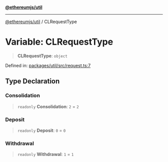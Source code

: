 [**@ethereumjs/util**](../README.md)

***

[@ethereumjs/util](../README.md) / CLRequestType

# Variable: CLRequestType

> **CLRequestType**: `object`

Defined in: [packages/util/src/request.ts:7](https://github.com/ethereumjs/ethereumjs-monorepo/blob/master/packages/util/src/request.ts#L7)

## Type Declaration

### Consolidation

> `readonly` **Consolidation**: `2` = `2`

### Deposit

> `readonly` **Deposit**: `0` = `0`

### Withdrawal

> `readonly` **Withdrawal**: `1` = `1`
